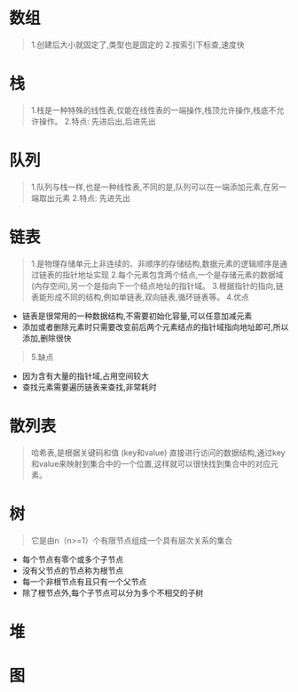# 数组
> 1.创建后大小就固定了,类型也是固定的
> 2.按索引下标查,速度快

# 栈
> 1.栈是一种特殊的线性表,仅能在线性表的一端操作,栈顶允许操作,栈底不允许操作。
> 2.特点: 先进后出,后进先出

# 队列
> 1.队列与栈一样,也是一种线性表,不同的是,队列可以在一端添加元素,在另一端取出元素
> 2.特点: 先进先出

# 链表
> 1.是物理存储单元上非连续的、非顺序的存储结构,数据元素的逻辑顺序是通过链表的指针地址实现
> 2.每个元素包含两个结点,一个是存储元素的数据域 (内存空间),另一个是指向下一个结点地址的指针域。
> 3.根据指针的指向,链表能形成不同的结构,例如单链表,双向链表,循环链表等。
> 4.优点
- 链表是很常用的一种数据结构,不需要初始化容量,可以任意加减元素
- 添加或者删除元素时只需要改变前后两个元素结点的指针域指向地址即可,所以添加,删除很快
> 5.缺点
- 因为含有大量的指针域,占用空间较大
- 查找元素需要遍历链表来查找,非常耗时

# 散列表
> 哈希表,是根据关键码和值 (key和value) 直接进行访问的数据结构,通过key和value来映射到集合中的一个位置,这样就可以很快找到集合中的对应元素。

# 树
> 它是由n（n>=1）个有限节点组成一个具有层次关系的集合
- 每个节点有零个或多个子节点
- 没有父节点的节点称为根节点
- 每一个非根节点有且只有一个父节点
- 除了根节点外,每个子节点可以分为多个不相交的子树

# 堆

# 图

